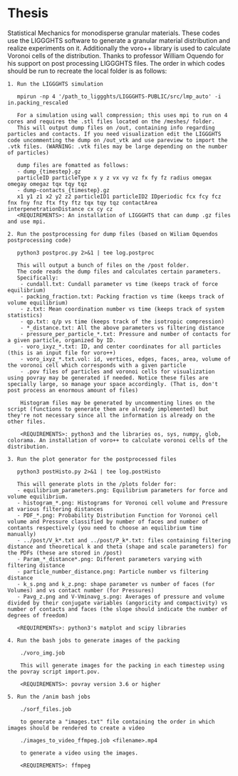 # Thesis
Statistical Mechanics for monodisperse granular materials.
These codes use the LIGGGHTS software to generate a granular material distribution and realize experiments on it.
Additionally the voro++ library is used to calculate Voronoi cells of the distribution.
Thanks to professor William Oquendo for his support on post processing LIGGGHTS files.
The order in which codes should be run to recreate the local folder is as follows:

    1. Run the LIGGGHTS simulation
    
       mpirun -np 4 '/path_to_liggghts/LIGGGHTS-PUBLIC/src/lmp_auto' -i in.packing_rescaled
       
       For a simulation using wall compression; this uses mpi to run on 4 cores and requires the .stl files located on the /meshes/ folder.
       This will output dump files on /out, containing info regarding particles and contacts. If you need visualization edit the LIGGGHTS code uncommenting the dump on /out_vtk and use pareview to import the .vtk files. (WARNING: .vtk files may be large depending on the number of particles)
       
       dump files are fomatted as follows:
       - dump_{timestep}.gz
       particleID particleType x y z vx vy vz fx fy fz radius omegax omegay omegaz tqx tqy tqz
       - dump-contacts_{timestep}.gz
       x1 y1 z1 x2 y2 z2 particleID1 particleID2 IDperiodic fcx fcy fcz fnx fny fnz ftx fty ftz tqx tqy tqz contactArea interpenetrationDistance cx cy cz
       <REQUIREMENTS>: An installation of LIGGGHTS that can dump .gz files and use mpi.
       
    2. Run the postprocessing for dump files (based on Wiliam Oquendos postprocessing code)
    
       python3 postproc.py 2>&1 | tee log.postproc
        
       This will output a bunch of files on the /post folder.
       The code reads the dump files and calculates certain parameters.
       Specifically:
        - cundall.txt: Cundall parameter vs time (keeps track of force equilibrium)
        - packing_fraction.txt: Packing fraction vs time (keeps track of volume equilibrium)
        - z.txt: Mean coordination number vs time (keeps track of system statistics)
        - qp.txt: q/p vs time (keeps track of the isotropic compression)
        - *_distance.txt: All the above parameters vs filtering distance
        - pressure_per_particle_*.txt: Pressure and number of contacts for a given particle, organized by ID.
        - voro_ixyz_*.txt: ID, and center coordinates for all particles (this is an input file for voro++)
        - voro_ixyz_*.txt.vol: id, vertices, edges, faces, area, volume of the voronoi cell which corresponds with a given particle
        - .pov files of particles and voronoi cells for visualization using povray may be generated if needed. Notice these files are specially large, so manage your space accordingly. (That is, don't post process an enormous amount of files)

        Histogram files may be generated by uncommenting lines on the script (functions to generate them are already implemented) but they're not necessary since all the information is already on the other files.
        
        <REQUIREMENTS>: python3 and the libraries os, sys, numpy, glob, colorama. An installation of voro++ to calculate voronoi cells of the distribution.
        
    3. Run the plot generator for the postprocessed files
       
       python3 postHisto.py 2>&1 | tee log.postHisto
       
       This will generate plots in the /plots folder for:
       - equilibrium_parameters.png: Equilibrium parameters for force and volume equilibrium.
       - histogram_*.png: Histograms for Voronoi cell volume and Pressure at various filtering distances
       - PDF_*.png: Probability Distribution Function for Voronoi cell volume and Pressure classified by number of faces and number of contants respectively (you need to choose an equilibrium time manually)
       - ../post/V_k*.txt and ../post/P_k*.txt: files containing filtering distance and theoretical k and theta (shape and scale parameters) for the PDFs (these are stored in /post)
       - Param_*_distance*.png: Different parameters varying with filtering distance
       - particle_number_distance.png: Particle number vs filtering distance
       - k_s.png and k_z.png: shape parameter vs number of faces (for Volumes) and vs contact number (for Pressures)
       - Pavg_z.png and V-Vminavg_s.png: Averages of pressure and volume divided by their conjugate variables (angoricity and compactivity) vs number of contacts and faces (the slope should indicate the number of degrees of freedom)
       
       <REQUIREMENTs>: python3's matplot and scipy libraries
       
    4. Run the bash jobs to generate images of the packing
    
        ./voro_img.job
        
        This will generate images for the packing in each timestep using the povray script import.pov.
        
        <REQUIREMENTS>: povray version 3.6 or higher
        
    5. Run the /anim bash jobs
    
        ./sorf_files.job
        
        to generate a "images.txt" file containing the order in which images should be rendered to create a video
        
        ./images_to_video_ffmpeg.job <filename>.mp4
        
        to generate a video using the images.
        
        <REQUIREMENTS>: ffmpeg
